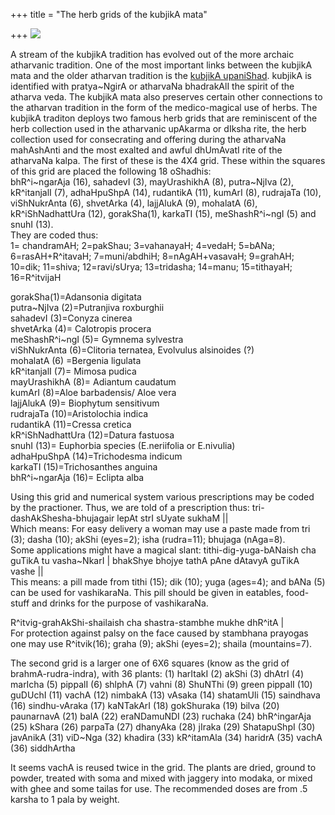 +++
title = "The herb grids of the kubjikA mata"

+++
[![](https://i2.wp.com/photos1.blogger.com/hello/133/1300/400/oShadhi_grid.jpg)](http://photos1.blogger.com/hello/133/1300/640/oShadhi_grid.jpg)

A stream of the kubjikA tradition has evolved out of the more archaic
atharvanic tradition. One of the most important links between the
kubjikA mata and the older atharvan tradition is the [kubjikA
upaniShad](https://manasataramgini.wordpress.com/2005/04/23/the-tantric-manual-of-the-atharvan-angiras/ "The tantric manual of the atharvan-a~Ngiras").
kubjikA is identified with pratya\~NgirA or atharvaNa bhadrakAlI the
spirit of the atharva veda. The kubjikA mata also preserves certain
other connections to the atharvan tradition in the form of the
medico-magical use of herbs. The kubjikA traditon deploys two famous
herb grids that are reminiscent of the herb collection used in the
atharvanic upAkarma or dIksha rite, the herb collection used for
consecrating and offering during the atharvaNa mahAshAnti and the most
exalted and awful dhUmAvatI rite of the atharvaNa kalpa. The first of
these is the 4X4 grid. These within the squares of this grid are placed
the following 18 oShadhis:  
bhR^i\~ngarAja (16), sahadevI (3), mayUrashikhA (8), putra\~NjIva (2),
kR^itanjalI (7), adhaHpuShpA (14), rudantikA (11), kumArI (8), rudrajaTa
(10), viShNukrAnta (6), shvetArka (4), lajjAlukA (9), mohalatA (6),
kR^iShNadhattUra (12), gorakSha(1), karkaTI (15), meShashR^i\~ngI (5)
and snuhI (13).  
They are coded thus:  
1= chandramAH; 2=pakShau; 3=vahanayaH; 4=vedaH; 5=bANa;
6=rasAH+R^itavaH; 7=muni/abdhiH; 8=nAgAH+vasavaH; 9=grahAH; 10=dik;
11=shiva; 12=ravi/sUrya; 13=tridasha; 14=manu; 15=tithayaH; 16=R^itvijaH

gorakSha(1)=Adansonia digitata  
putra\~NjIva (2)=Putranjiva roxburghii  
sahadevI (3)=Conyza cinerea  
shvetArka (4)= Calotropis procera  
meShashR^i\~ngI (5)= Gymnema sylvestra  
viShNukrAnta (6)=Clitoria ternatea, Evolvulus alsinoides (?)  
mohalatA (6) =Bergenia ligulata  
kR^itanjalI (7)= Mimosa pudica  
mayUrashikhA (8)= Adiantum caudatum  
kumArI (8)=Aloe barbadensis/ Aloe vera  
lajjAlukA (9)= Biophytum sensitivum  
rudrajaTa (10)=Aristolochia indica  
rudantikA (11)=Cressa cretica  
kR^iShNadhattUra (12)=Datura fastuosa  
snuhI (13)= Euphorbia species (E.neriifolia or E.nivulia)  
adhaHpuShpA (14)=Trichodesma indicum  
karkaTI (15)=Trichosanthes anguina  
bhR^i\~ngarAja (16)= Eclipta alba  
  
Using this grid and numerical system various prescriptions may be coded
by the practioner. Thus, we are told of a prescription thus:
tri-dashAkShesha-bhujagair lepAt strI sUyate sukhaM ||  
Which means: For easy delivery a woman may use a paste made from tri
(3); dasha (10); akShi (eyes=2); isha (rudra=11); bhujaga (nAga=8).  
Some applications might have a magical slant: tithi-dig-yuga-bANaish cha
guTikA tu vasha\~NkarI | bhakShye bhojye tathA pAne dAtavyA guTikA vashe
||  
This means: a pill made from tithi (15); dik (10); yuga (ages=4); and
bANa (5) can be used for vashikaraNa. This pill should be given in
eatables, food-stuff and drinks for the purpose of vashikaraNa.

R^itvig-grahAkShi-shailaish cha shastra-stambhe mukhe dhR^itA |  
For protection against palsy on the face caused by stambhana prayogas
one may use R^itvik(16); graha (9); akShi (eyes=2); shaila
(mountains=7).

The second grid is a larger one of 6X6 squares (know as the grid of
brahmA-rudra-indra), with 36 plants: (1) harItakI (2) akShi (3) dhAtrI
(4) marIcha (5) pippalI (6) shlphA (7) vahni (8) ShuNThi (9) green
pippalI (10) guDUchI (11) vachA (12) nimbakA (13) vAsaka (14) shatamUli
(15) saindhava (16) sindhu-vAraka (17) kaNTakArI (18) gokShuraka (19)
bilva (20) paunarnavA (21) balA (22) eraNDamuNDI (23) ruchaka (24)
bhR^ingarAja (25) kShara (26) parpaTa (27) dhanyAka (28) jIraka (29)
ShatapuShpI (30) javAnikA (31) viD\~Nga (32) khadira (33) kR^itamAla
(34) haridrA (35) vachA (36) siddhArtha

It seems vachA is reused twice in the grid. The plants are dried, ground
to powder, treated with soma and mixed with jaggery into modaka, or
mixed with ghee and some tailas for use. The recommended doses are from
.5 karsha to 1 pala by weight.
